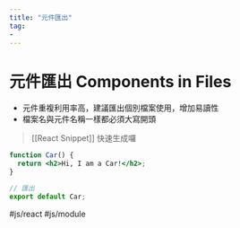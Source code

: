 ```yaml
---
title: "元件匯出"
tag: 
- 
---
```

# 元件匯出 Components in Files

- 元件重複利用率高，建議匯出個別檔案使用，增加易讀性
- 檔案名與元件名稱一樣都必須大寫開頭

>[[React Snippet]] 快速生成囉

```jsx
function Car() {
  return <h2>Hi, I am a Car!</h2>;
}

// 匯出
export default Car;
```

#js/react #js/module 